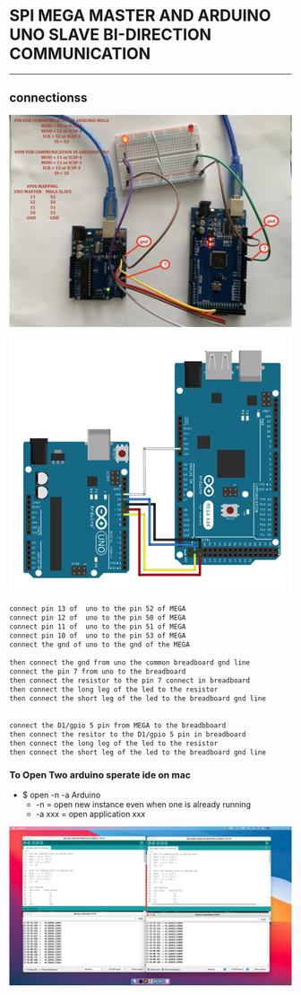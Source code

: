 # SPI MEGA MASTER AND ARDUINO UNO SLAVE BI-DIRECTION COMMUNICATION 

---

## connectionss 

![img](https://github.com/adarshkumarsingh83/arduino/blob/master/APPLICATION/spi-mega-master-uno-slave-string-bidirection-communication/image/connections.JPG)


![img](https://github.com/adarshkumarsingh83/arduino/blob/master/APPLICATION/spi-mega-master-uno-slave-string-bidirection-communication/image/spi-mega-arduino-uno-connections.png)

```
connect pin 13 of  uno to the pin 52 of MEGA
connect pin 12 of  uno to the pin 50 of MEGA
connect pin 11 of  uno to the pin 51 of MEGA
connect pin 10 of  uno to the pin 53 of MEGA
connect the gnd of uno to the gnd of the MEGA

then connect the gnd from uno the common breadboard gnd line 
connect the pin 7 from uno to the breadboard 
then connect the resistor to the pin 7 connect in breadboard 
then connect the long leg of the led to the resistor 
then connect the short leg of the led to the breadboard gnd line 


connect the D1/gpio 5 pin from MEGA to the breadbboard 
then connect the resitor to the D1/gpio 5 pin in breadboard 
then connect the long leg of the led to the resistor 
then connect the short leg of the led to the breadboard gnd line 
```


### To Open Two arduino sperate ide on mac
* $ open -n -a Arduino
	* -n = open new instance even when one is already running
	* -a xxx = open application xxx

![img](https://github.com/adarshkumarsingh83/arduino/blob/master/APPLICATION/spi-mega-master-uno-slave-string-bidirection-communication/image/serial-monitors.png)